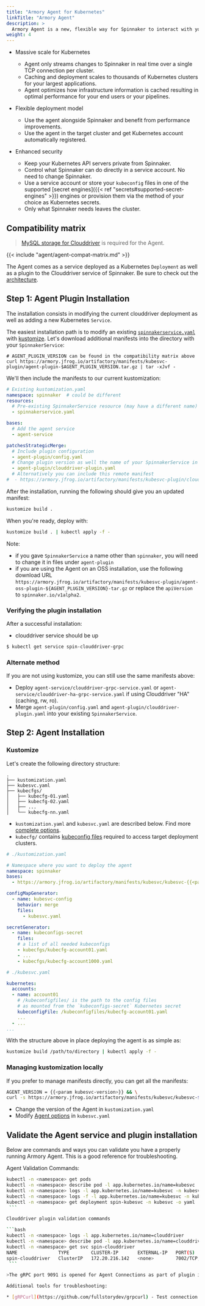 ```yaml
---
title: "Armory Agent for Kubernetes"
linkTitle: "Armory Agent"
description: >
  Armory Agent is a new, flexible way for Spinnaker to interact with your Kubernetes infrastructure.
weight: 4
---
```


* Massive scale for Kubernetes
  * Agent only streams changes to Spinnaker in real time over a single TCP connection per cluster.
  * Caching and deployment scales to thousands of Kubernetes clusters for your largest applications.
  * Agent optimizes how infrastructure information is cached resulting in optimal performance for your end users or your pipelines.

* Flexible deployment model
  * Use the agent alongside Spinnaker and benefit from performance improvements.
  * Use the agent in the target cluster and get Kubernetes account automatically registered.
  
* Enhanced security
  * Keep your Kubernetes API servers private from Spinnaker.
  * Control what Spinnaker can do directly in a service account. No need to change Spinnaker.
  * Use a service account or store your `kubeconfig` files in one of the supported [secret engines]({{< ref "secrets#supported-secret-engines" >}}) engines or provision them via the method of your choice as Kubernetes secrets.
  * Only what Spinnaker needs leaves the cluster.


## Compatibility matrix

> [MySQL storage for Clouddriver](../../armory-admin/clouddriver-sql-configure/) is required for the Agent.

{{< include "agent/agent-compat-matrix.md" >}}

The Agent comes as a service deployed as a Kubernetes `Deployment` as well as a plugin to the Clouddriver service of Spinnaker. Be sure to check out the [architecture](../../armory-admin/armory-agent/).

## Step 1: Agent Plugin Installation

The installation consists in modifying the current clouddriver deployment as well as adding a new Kubernetes `Service`.

The easiest installation path is to modify an existing [`spinnakerservice.yaml`](../operator-reference/operator-config/) with [kustomize](https://kustomize.io/). Let's download additional manifests into the directory with your `SpinnakerService`:

```
# AGENT_PLUGIN_VERSION can be found in the compatibility matrix above
curl https://armory.jfrog.io/artifactory/manifests/kubesvc-plugin/agent-plugin-$AGENT_PLUGIN_VERSION.tar.gz | tar -xJvf -
```


We'll then include the manifests to our current kustomization:
```yaml
# Existing kustomization.yaml
namespace: spinnaker  # could be different
resources:
  # Pre-existing SpinnakerService resource (may have a different name)
  - spinnakerservice.yaml

bases:
  # Add the agent service
  - agent-service

patchesStrategicMerge:
  # Include plugin configuration
  - agent-plugin/config.yaml
  # Change plugin version as well the name of your SpinnakerService in this manifest
  - agent-plugin/clouddriver-plugin.yaml
  # Alternatively you can include this remote manifest
#  - https://armory.jfrog.io/artifactory/manifests/kubesvc-plugin/clouddriver-plugin-<AGENT_PLUGIN_VERSION>.yaml

```

After the installation, running the following should give you an updated manifest:
```bash
kustomize build . 
```

When you're ready, deploy with:
```bash
kustomize build . | kubectl apply -f - 
```

Note: 
- if you gave `SpinnakerService` a name other than `spinnaker`, you will need to change it in files under `agent-plugin`
- if you are using the Agent on an OSS installation, use the following download URL `https://armory.jfrog.io/artifactory/manifests/kubesvc-plugin/agent-oss-plugin-${AGENT_PLUGIN_VERSION}-tar.gz` or replace the `apiVersion` to `spinnaker.io/v1alpha2`.

### Verifying the plugin installation

After a successful installation:
- clouddriver service should be up
```bash
$ kubectl get service spin-clouddriver-grpc
```

### Alternate method

If you are not using kustomize, you can still use the same manifests above:

- Deploy `agent-service/clouddriver-grpc-service.yaml` or `agent-service/clouddriver-ha-grpc-service.yaml` if using Clouddriver "HA" (caching, rw, ro).
- Merge `agent-plugin/config.yaml` and `agent-plugin/clouddriver-plugin.yaml` into your existing `SpinnakerService`.

## Step 2: Agent Installation

### Kustomize

Let's create the following directory structure:

```
.
├── kustomization.yaml
├── kubesvc.yaml
├── kubecfgs/
│   ├── kubecfg-01.yaml
│   ├── kubecfg-02.yaml
│   ├── ...
│   └── kubecfg-nn.yaml
```

- `kustomization.yaml` and `kubesvc.yaml` are described below. Find more [complete options](options/).
- `kubecfg/` contains [kubeconfig files](../../armory-admin/manual-service-account/) required to access target deployment clusters.

```yaml
# ./kustomization.yaml  

# Namespace where you want to deploy the agent
namespace: spinnaker 
bases:  
  - https://armory.jfrog.io/artifactory/manifests/kubesvc/kubesvc-{{<param kubesvc-version>}}-kustomize.tar.gz

configMapGenerator:
  - name: kubesvc-config
    behavior: merge
    files:
      - kubesvc.yaml

secretGenerator:
  - name: kubeconfigs-secret
    files:
    # a list of all needed kubeconfigs
    - kubecfgs/kubecfg-account01.yaml  
    - ...
    - kubecfgs/kubecfg-account1000.yaml
```

```yaml
# ./kubesvc.yaml

kubernetes:
  accounts:
  - name: account01
    # /kubeconfigfiles/ is the path to the config files
    # as mounted from the `kubeconfigs-secret` Kubernetes secret
    kubeconfigFile: /kubeconfigfiles/kubecfg-account01.yaml
    ...
  - ...    
...
```

With the structure above in place deploying the agent is as simple as:

```bash
kustomize build /path/to/directory | kubectl apply -f - 
```

### Managing kustomization locally

If you prefer to manage manifests directly, you can get all the manifests:

```bash
AGENT_VERSION = {{<param kubesvc-version>}} && \
curl -s https://armory.jfrog.io/artifactory/manifests/kubesvc/kubesvc-$AGENT_VERSION-kustomize.tar.gz | tar -xJvf -
```

- Change the version of the Agent in `kustomization.yaml`
- Modify [Agent options](agent-options/) in `kubesvc.yaml`


## Validate the Agent service and plugin installation

Below are commands and ways you can validate you have a properly running Armory Agent. This is a good reference for troubleshooting.

Agent Validation Commands:

   ```bash
   kubectl -n <namespace> get pods
   kubectl -n <namespace> describe pod -l app.kubernetes.io/name=kubesvc
   kubectl -n <namespace> logs -l app.kubernetes.io/name=kubesvc -n kubesvc | grep connect
   kubectl -n <namespace> logs -f -l app.kubernetes.io/name=kubesvc -n kubesvc | grep connect
   kubectl -n <namespace> get deployment spin-kubesvc -n kubesvc -o yaml
    ```

Clouddriver plugin validation commands

   ```bash
   kubectl -n <namespace> logs -l app.kubernetes.io/name=clouddriver
   kubectl -n <namespace> describe pod -l app.kubernetes.io/name=clouddriver
   kubectl -n <namespace> get svc spin-clouddriver
   NAME               TYPE        CLUSTER-IP       EXTERNAL-IP   PORT(S)             AGE
   spin-clouddriver   ClusterIP   172.20.216.142   <none>        7002/TCP,9091/TCP   89d
    ```

>The gRPC port 9091 is opened for Agent Connections as part of plugin installation.

Additional tools for troubleshooting:

* [gRPCurl](https://github.com/fullstorydev/grpcurl) - Test connection to Clouddriver to ensure proper traffic routing and ports are open.  



